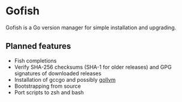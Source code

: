 # Gofish

Gofish is a Go version manager for simple installation and upgrading.

## Planned features

- Fish completions
- Verify SHA-256 checksums (SHA-1 for older releases) and GPG signatures
  of downloaded releases
- Installation of gccgo and possibly
  [gollvm](https://go.googlesource.com/gollvm/)
- Bootstrapping from source
- Port scripts to zsh and bash
